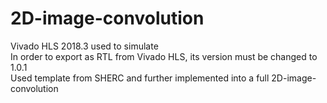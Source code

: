 # 2D-image-convolution  

Vivado HLS 2018.3 used to simulate  
In order to export as RTL from Vivado HLS, its version must be changed to 1.0.1  
Used template from SHERC and further implemented into a full 2D-image-convolution
